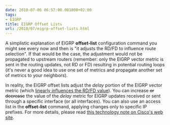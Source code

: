 ```yaml
---
date: 2010-07-06 06:57:00.001000+02:00
tags:
- EIGRP
title: EIGRP Offset Lists
url: /2010/07/eigrp-offset-lists.html
---
```

A simplistic explanation of EIGRP **offset-list** configuration command you might see every now and then is "it adjusts the RD/FD to influence route selection". If that would be the case, the adjustment would not be propagated to upstream routers (remember: only the EIGRP vector metric is sent in the routing updates, not RD or FD) resulting in potential routing loops (it's never a good idea to use one set of metrics and propagate another set of metrics to your neighbors).

In reality, the EIGRP offset lists adjust the *delay* portion of the EIGRP vector metric (which [linearly influences the RD/FD value](https://blog.ipspace.net/2010/06/manipulating-eigrp-metrics.html)). You can increase ~~or decrease~~ the value of the *delay* metric for EIGRP updates received or sent through a specific interface (or all interfaces). You can also use an access list in the **offset-list** command, applying changes only to specific IP prefixes. For more details, please read [this technology note on Cisco's web site](http://www.cisco.com/en/US/tech/tk365/technologies_tech_note09186a00800c2d96.shtml).
